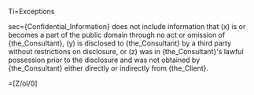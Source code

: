 Ti=Exceptions

sec={Confidential_Information} does not include information that (x) is or becomes a part of the public domain through no act or omission of {the_Consultant}, (y) is disclosed to {the_Consultant} by a third party without restrictions on disclosure, or (z) was in {the_Consultant}'s lawful possession prior to the disclosure and was not obtained by {the_Consultant} either directly or indirectly from {the_Client}.

=[Z/ol/0]
